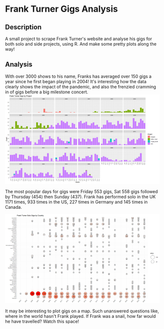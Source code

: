 # Frank Turner Gigs Analysis

## Description
A small project to scrape Frank Turner's website and analyse his gigs for both solo and side projects, using R. And make some pretty plots along the way! 

## Analysis
With over 3000 shows to his name, Franks has averaged over 150 gigs a year since he first began playing in 2004! It's interesting how the data clearly shows the impact of the pandemic, and also the frenzied cramming in of gigs before a big milestone concert.
![alt text](https://github.com/ctrlbadger/Frank-Turner-Gigs-Analysis/blob/master/assets/FrankTurnerGigsbyProject.png?raw=true)

The most popular days for gigs were Friday 553 gigs, Sat 558 gigs followed by Thursday (454) then Sunday (437).
Frank has performed solo in the UK 1171 times, 933 times in the US, 227 times in Germany and 145 times in Canada. 

![alt text](https://github.com/ctrlbadger/Frank-Turner-Gigs-Analysis/blob/master/assets/FrankTurnerSoloGigsbyCountry.png?raw=true)

It may be interesting to plot gigs on a map. Such unanswered questions like, where in the world hasn't Frank played. If Frank was a snail, how far would he have travelled? Watch this space! 


